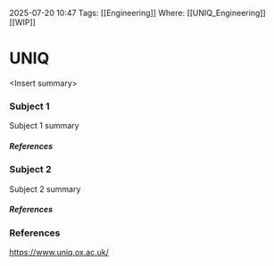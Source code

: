 2025-07-20
10:47
Tags: [[Engineering]]
Where: [[UNIQ_Engineering]]
[[WIP]]

# UNIQ
\<Insert summary\>


### Subject 1
Subject 1 summary


##### References



### Subject 2
Subject 2 summary


##### References


### References
https://www.uniq.ox.ac.uk/
